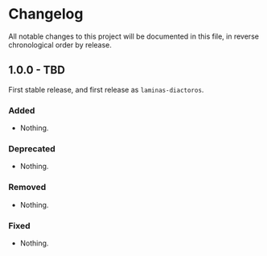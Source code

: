 # Changelog

All notable changes to this project will be documented in this file, in reverse chronological order by release.

## 1.0.0 - TBD

First stable release, and first release as `laminas-diactoros`.

### Added

- Nothing.

### Deprecated

- Nothing.

### Removed

- Nothing.

### Fixed

- Nothing.
